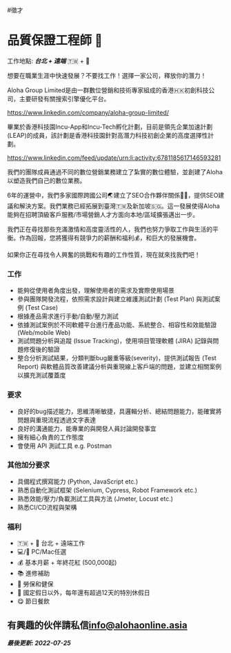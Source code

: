 #徵才

# 品質保證工程師 💯
工作地點: **_台北 + 遠端_** 🇹🇼 + 🏡


想要在職業生涯中快速發展？不要找工作！選擇一家公司，釋放你的潛力！

Aloha Group Limited是由一群數位營銷和技術專家組成的香港🇭🇰初創科技公司，主要研發有關搜索引擎優化平台。

<https://www.linkedin.com/company/aloha-group-limited/>

畢業於香港科技園Incu-App和Incu-Tech孵化計劃，目前是領先企業加速計劃(LEAP)的成員，該計劃是香港科技園針對高潛力科技初創企業的高度選擇性計劃。

<https://www.linkedin.com/feed/update/urn:li:activity:6781185617146593281>

我們的團隊成員通過不同的數位營銷業務建立了紮實的數位體驗，並創建了Aloha以塑造我們自己的數位業務。

6年的運營中，我們多家國際跨國公司🌏建立了SEO合作夥伴關係🤝🏼，提供SEO建議和解決方案。我們業務已經拓展到臺灣🇹🇼及新加坡🇸🇬。這一發展使得Aloha能夠在招聘頂級客戶服務/市場營銷人才方面向本地/區域擴張邁出一步。

我們正在尋找那些充滿激情和高度靈活性的人，我們也努力爭取工作與生活的平衡。作為回報，您將獲得有競爭力的薪酬和福利💰，和巨大的發展機會。

如果你正在尋找令人興奮的挑戰和有趣的工作性質，現在就來找我們吧！


### 工作
- 能夠從使用者角度出發，理解使用者的需求及實際使用場景
- 參與團隊開發流程，依照需求設計與建立維護測試計劃 (Test Plan) 與測試案例 (Test Case)
- 根據產品需求進行手動/自動/壓力測試
- 依據測試案例於不同軟體平台進行產品功能、系統整合、相容性和效能驗證 (Web/mobile Web)
- 測試問題分析與追蹤 (Issue Tracking)，使用項目管理軟體 (JIRA) 記錄與問題修復後的驗證
- 整合分析測試結果，分類判斷bug嚴重等級(severity)，提供測試報告 (Test Report) 與軟體品質改善建議分析與重現線上客戶端的問題，並建立相關案例以擴充測試覆蓋度

### 要求
- 良好的bug描述能力，思維清晰敏捷，具邏輯分析、總結問題能力，能確實將問題與重現流程透過文字表達
- 良好的溝通能力，能專業的與開發人員討論開發事宜
- 擁有細心負責的工作態度
- 會使用 API 測試工具 e.g. Postman

### 其他加分要求
- 具備程式撰寫能力 (Python, JavaScript etc.)
- 熟悉自動化測試框架 (Selenium, Cypress, Robot Framework etc.)
- 熟悉效能/壓力/負載測試工具與方法 (Jmeter, Locust etc.)
- 熟悉CI/CD流程與架構

### 福利
- 🇹🇼 + 🏡 台北 + 遠端工作
- 💻/🍎 PC/Mac任選
- 💰 基本月薪 + 年終花紅 (500,000起)
- 📚 進修補助
- 🏥 勞保和健保
- 🧳 國定假日以外，每年還有超過12天的特別休假日
- 😋 節日餐飲

## 有興趣的伙伴請私信<info@alohaonline.asia>

__*最後更新: 2022-07-25*__
